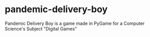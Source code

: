 # pandemic-delivery-boy
Pandemic Delivery Boy is a game made in PyGame for a Computer Science's Subject "Digital Games"
